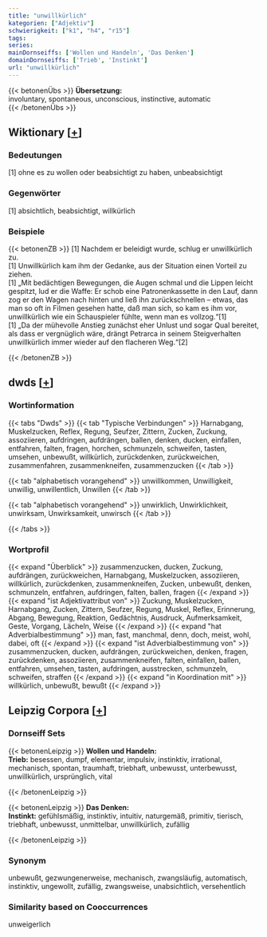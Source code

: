 ```yaml
---
title: "unwillkürlich"
kategorien: ["Adjektiv"]
schwierigkeit: ["k1", "h4", "r15"]
tags:
series:
mainDornseiffs: ['Wollen und Handeln', 'Das Denken']
domainDornseiffs: ['Trieb', 'Instinkt']
url: "unwillkürlich"
---
```


{{< betonenÜbs >}}
**Übersetzung:**  
involuntary, spontaneous, unconscious, instinctive, automatic  
{{< /betonenÜbs >}}

## Wiktionary [[+](https://de.wiktionary.org/wiki/unwillkürlich)]

### Bedeutungen
[1] ohne es zu wollen oder beabsichtigt zu haben, unbeabsichtigt  

### Gegenwörter
[1] absichtlich, beabsichtigt, willkürlich  

### Beispiele
{{< betonenZB >}}
[1] Nachdem er beleidigt wurde, schlug er unwillkürlich zu.  
[1] Unwillkürlich kam ihm der Gedanke, aus der Situation einen Vorteil zu ziehen.  
[1] „Mit bedächtigen Bewegungen, die Augen schmal und die Lippen leicht gespitzt, lud er die Waffe: Er schob eine Patronenkassette in den Lauf, dann zog er den Wagen nach hinten und ließ ihn zurückschnellen – etwas, das man so oft in Filmen gesehen hatte, daß man sich, so kam es ihm vor, unwillkürlich wie ein Schauspieler fühlte, wenn man es vollzog.“[1]  
[1] „Da der mühevolle Anstieg zunächst eher Unlust und sogar Qual bereitet, als dass er vergnüglich wäre, drängt Petrarca in seinem Steigverhalten unwillkürlich immer wieder auf den flacheren Weg.“[2]  

{{< /betonenZB >}}


## dwds [[+](https://www.dwds.de/wb/unwillkürlich)]

### Wortinformation
{{< tabs "Dwds" >}}
{{< tab "Typische Verbindungen" >}}
Harnabgang, Muskelzucken, Reflex, Regung, Seufzer, Zittern, Zucken, Zuckung, assoziieren, aufdringen, aufdrängen, ballen, denken, ducken, einfallen, entfahren, falten, fragen, horchen, schmunzeln, schweifen, tasten, umsehen, unbewußt, willkürlich, zurückdenken, zurückweichen, zusammenfahren, zusammenkneifen, zusammenzucken
{{< /tab >}}

{{< tab "alphabetisch vorangehend" >}}
unwillkommen, Unwilligkeit, unwillig, unwillentlich, Unwillen
{{< /tab >}}

{{< tab "alphabetisch vorangehend" >}}
unwirklich, Unwirklichkeit, unwirksam, Unwirksamkeit, unwirsch
{{< /tab >}}

{{< /tabs >}}

### Wortprofil
{{< expand "Überblick" >}} zusammenzucken, ducken, Zuckung, aufdrängen, zurückweichen, Harnabgang, Muskelzucken, assoziieren, willkürlich, zurückdenken, zusammenkneifen, Zucken, unbewußt, denken, schmunzeln, entfahren, aufdringen, falten, ballen, fragen {{< /expand >}}
{{< expand "ist Adjektivattribut von" >}} Zuckung, Muskelzucken, Harnabgang, Zucken, Zittern, Seufzer, Regung, Muskel, Reflex, Erinnerung, Abgang, Bewegung, Reaktion, Gedächtnis, Ausdruck, Aufmerksamkeit, Geste, Vorgang, Lächeln, Weise {{< /expand >}}
{{< expand "hat Adverbialbestimmung" >}} man, fast, manchmal, denn, doch, meist, wohl, dabei, oft {{< /expand >}}
{{< expand "ist Adverbialbestimmung von" >}} zusammenzucken, ducken, aufdrängen, zurückweichen, denken, fragen, zurückdenken, assoziieren, zusammenkneifen, falten, einfallen, ballen, entfahren, umsehen, tasten, aufdringen, ausstrecken, schmunzeln, schweifen, straffen {{< /expand >}}
{{< expand "in Koordination mit" >}} willkürlich, unbewußt, bewußt {{< /expand >}}

## Leipzig Corpora [[+](https://corpora.uni-leipzig.de/en/res?word=unwillkürlich&corpusId=deu_newscrawl-public_2018)]

### Dornseiff Sets
{{< betonenLeipzig >}}
**Wollen und Handeln:**  
**Trieb:** besessen, dumpf, elementar, impulsiv, instinktiv, irrational, mechanisch, spontan, traumhaft, triebhaft, unbewusst, unterbewusst, unwillkürlich, ursprünglich, vital  

{{< /betonenLeipzig >}}


{{< betonenLeipzig >}}
**Das Denken:**  
**Instinkt:** gefühlsmäßig, instinktiv, intuitiv, naturgemäß, primitiv, tierisch, triebhaft, unbewusst, unmittelbar, unwillkürlich, zufällig  

{{< /betonenLeipzig >}}

### Synonym
unbewußt, gezwungenerweise, mechanisch, zwangsläufig, automatisch, instinktiv, ungewollt, zufällig, zwangsweise, unabsichtlich, versehentlich


### Similarity based on Cooccurrences
unweigerlich

